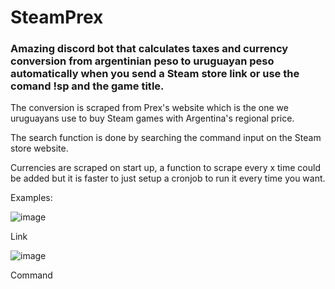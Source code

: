 # SteamPrex

### Amazing discord bot that calculates taxes and currency conversion from argentinian peso to uruguayan peso automatically when you send a Steam store link or use the comand !sp and the game title.


The conversion is scraped from Prex's website which is the one we uruguayans use to buy Steam games with Argentina's regional price.

The search function is done by searching the command input on the Steam store website.

Currencies are scraped on start up, a function to scrape every x time could be added but it is faster to just setup a cronjob to run it every time you want.

Examples:

![image](https://user-images.githubusercontent.com/102973963/190547827-12d1beb1-4a46-4a26-a0ed-4d7e92a1bb27.png)

Link


![image](https://user-images.githubusercontent.com/102973963/190547875-6f8ba338-9f9f-46f8-8114-f7e22f609559.png)

Command
